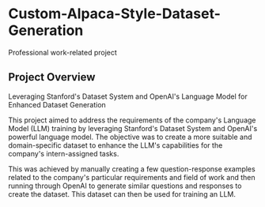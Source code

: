 # Custom-Alpaca-Style-Dataset-Generation
Professional work-related project

## Project Overview
Leveraging Stanford's Dataset System and OpenAI's Language Model for Enhanced Dataset Generation

This project aimed to address the requirements of the company's Language Model (LLM) training by leveraging Stanford's Dataset System and OpenAI's powerful language model. The objective was to create a more suitable and domain-specific dataset to enhance the LLM's capabilities for the company's intern-assigned tasks.

This was achieved by manually creating a few question-response examples related to the company's particular requirements and field of work and then running through OpenAI to generate similar questions and responses to create the dataset. This dataset can then be used for training an LLM. 
